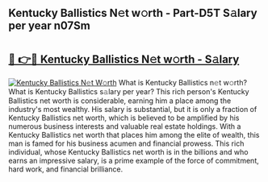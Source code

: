## Kentucky Ballistics N𝚎t w𝚘rth - Part-D5T S𝚊lary per year n07Sm

# <h2><a href="http://gc2z9gv.nevu.top/?p=Kentucky+Ballistics">🔗 👉🔴 Kentucky Ballistics N𝚎t w𝚘rth - S𝚊lary</a></h2>

[![Kentucky Ballistics N𝚎t W𝚘rth](https://i.imgur.com/Oavwk0R.jpeg)](http://gc2z9gv.nevu.top/?p=Kentucky+Ballistics)
What is Kentucky Ballistics n𝚎t w𝚘rth? What is Kentucky Ballistics s𝚊lary per year?
This rich person's Kentucky Ballistics net worth is considerable, earning him a place among the industry's most wealthy. His salary is substantial, but it is only a fraction of Kentucky Ballistics net worth, which is believed to be amplified by his numerous business interests and valuable real estate holdings. With a Kentucky Ballistics net worth that places him among the elite of wealth, this man is famed for his business acumen and financial prowess. This rich individual, whose Kentucky Ballistics net worth is in the billions and who earns an impressive salary, is a prime example of the force of commitment, hard work, and financial brilliance.

